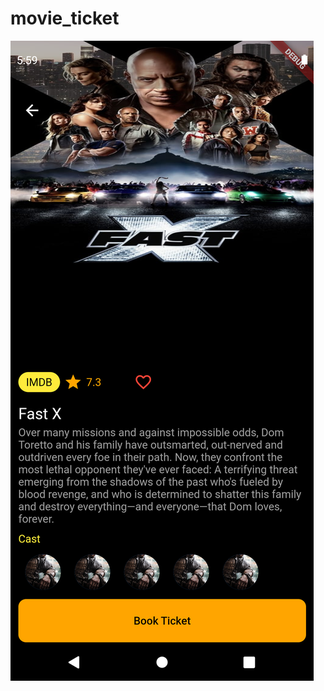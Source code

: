 # movie_ticket

![Alt text](https://github.com/ssulaimon/movie_ticket/blob/main/lib/screenshot/Screenshot_1687887443.png?raw=true "Movie Details")
